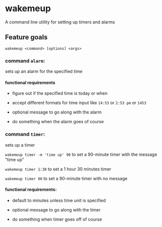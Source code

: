 # wakemeup

A command line utility for setting up timers and alarms


## Feature goals

`wakemeup <command> [options] <args>`

### command `alarm`:

sets up an alarm for the specified time

#### functional requirements

* figure out if the specified time is today or when

* accept different formats for time input like `14:53` or `2:53 pm` or `1453`

* optional message to go along with the alarm

* do something when the alarm goes of course

### command `timer`:
sets up a timer

`wakemeup timer -m 'time up' 90` to set a 90-minute timer with the message "time up"

`wakemeup timer 1:30` to set a 1 hour 30 minutes timer 

`wakemeup timer 90` to set a 90-minute timer with no message

#### functional requirements:

* default to minutes unless time unit is specified

* optional message to go along with the timer

* do something when timer goes off of course